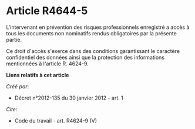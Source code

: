 # Article R4644-5

L'intervenant en prévention des risques professionnels enregistré a accès à tous les documents non nominatifs rendus
obligatoires par la présente partie. 

Ce droit d'accès s'exerce dans des conditions garantissant le caractère confidentiel des données ainsi que la protection des
informations mentionnées à l'article R. 4624-9.

**Liens relatifs à cet article**

_Créé par_:

  - Décret n°2012-135 du 30 janvier 2012 - art. 1

_Cite_:

  - Code du travail - art. R4624-9 (V)
